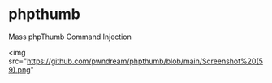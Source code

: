 # phpthumb
Mass phpThumb Command Injection

<img src="https://github.com/pwndream/phpthumb/blob/main/Screenshot%20(59).png"
